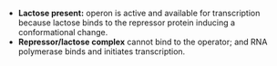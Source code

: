 - **Lactose present:** operon is active and available for transcription because lactose binds to the repressor protein inducing a conformational change.
- **Repressor/lactose complex** cannot bind to the operator; and RNA polymerase binds and initiates transcription.